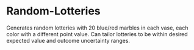 # Random-Lotteries

Generates random lotteries with 20 blue/red marbles in each vase, each color with a different point value. Can tailor lotteries to be within desired expected value and outcome uncertainty ranges.
